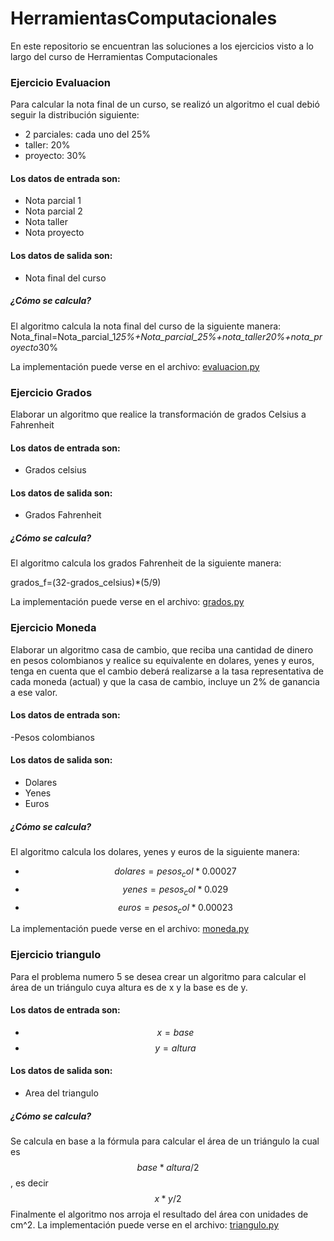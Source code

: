# HerramientasComputacionales
En este repositorio se encuentran las soluciones a los ejercicios visto a lo largo del curso de Herramientas Computacionales


### Ejercicio Evaluacion
Para calcular la nota final de un curso, se realizó un algoritmo el cual debió seguir la distribución siguiente:
- 2 parciales: cada uno del 25%
- taller: 20%
- proyecto: 30%

#### Los datos de entrada son: 
- Nota parcial 1
- Nota parcial 2
- Nota taller
- Nota proyecto

#### Los datos de salida son:
- Nota final del curso

##### ¿Cómo se calcula?
El algoritmo calcula la nota final del curso de la siguiente manera: 
Nota_final=Nota_parcial_1*25%+Nota_parcial_*25%+nota_taller*20%+nota_proyecto*30%

La implementación puede verse en el archivo: [evaluacion.py](evaluacion.py)


### Ejercicio Grados

Elaborar un algoritmo que realice la transformación de grados Celsius a Fahrenheit

#### Los datos de entrada son: 
- Grados celsius

#### Los datos de salida son:
- Grados Fahrenheit

##### ¿Cómo se calcula?
El algoritmo calcula los grados Fahrenheit de la siguiente manera:

grados_f=(32-grados_celsius)*(5/9)

La implementación puede verse en el archivo: [grados.py](grados.py)


### Ejercicio Moneda

Elaborar un algoritmo casa de cambio, que reciba una cantidad de dinero en pesos colombianos y
realice su equivalente en dolares, yenes y euros, tenga en cuenta que el cambio deberá realizarse a la
tasa representativa de cada moneda (actual) y que la casa de cambio, incluye un 2% de ganancia a ese
valor.

#### Los datos de entrada son: 
-Pesos colombianos

#### Los datos de salida son:

- Dolares
- Yenes
- Euros

##### ¿Cómo se calcula?
El algoritmo calcula los dolares, yenes y euros de la siguiente manera:
- $$dolares=pesos_col*0.00027$$
- $$yenes=pesos_col*0.029$$
- $$euros=pesos_col*0.00023$$

La implementación puede verse en el archivo: [moneda.py](moneda.py)

### Ejercicio triangulo

Para el problema numero 5 se desea crear un algoritmo para calcular el área de un triángulo cuya 
altura es de x y la base es de y.

#### Los datos de entrada son: 
- $$x=base$$
- $$y=altura$$

#### Los datos de salida son:
- Area del triangulo

##### ¿Cómo se calcula?
Se calcula en base a la fórmula para calcular el área de un triángulo la cual es $$base*altura/2$$, 
es decir $$x*y/2$$
Finalmente el algoritmo nos arroja el resultado del área con unidades de cm^2.
La implementación puede verse en el archivo: [triangulo.py](triangulo.py)

